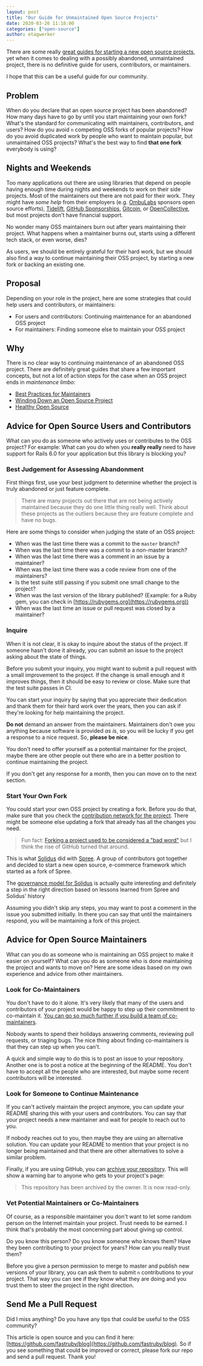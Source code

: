 ```yaml
---
layout: post
title: "Our Guide for Unmaintained Open Source Projects"
date: 2020-03-26 11:16:00
categories: ["open-source"]
author: etagwerker
---
```


There are some really [great guides for starting a new open source projects](https://opensource.guide/starting-a-project/),
yet when it comes to dealing with a possibly abandoned, unmaintained project,
there is no definitive guide for users, contributors, or maintainers.

I hope that this can be a useful guide for our community.

## Problem

When do you declare that an open source project has been abandoned? How many
days have to go by until you start maintaining your own fork? What's the
standard for communicating with maintainers, contributors, and users? How do
you avoid `n` competing OSS forks of popular projects? How do you avoid
duplicated work by people who want to maintain popular, but unmaintained OSS
projects? What's the best way to find **that one fork** everybody is using?

<!--more-->

## Nights and Weekends

Too many applications out there are using libraries that depend on people
having enough time during nights and weekends to work on their side projects.
Most of the maintainers out there are not paid for their work. They might have
_some help_ from their employers (e.g. [OmbuLabs](https://www.ombulabs.com)
sponsors open source efforts), [Tidelift](https://tidelift.com),
[GitHub Sponsorships](https://github.com/sponsors), [Gitcoin](https://gitcoin.co),
or [OpenCollective](https://opencollective.com), but most projects don't have
financial support.

No wonder many OSS maintainers burn out after years maintaining their project.
What happens when a maintainer burns out, starts using a different tech stack,
or even worse, dies?

As users, we should be entirely grateful for their hard work, but we should also
find a way to continue maintaining their OSS project, by starting a new fork
or backing an existing one.

## Proposal

Depending on your role in the project, here are some strategies that could help
users and contributors, or maintainers:

- For users and contributors: Continuing maintenance for an abandoned OSS project
- For maintainers: Finding someone else to maintain your OSS project

## Why

There is no clear way to continuing maintenance of an abandoned OSS project.
There are definitely great guides that share a few important concepts, but not
a lot of action steps for the case when an OSS project ends in
_maintenance limbo_:

- [Best Practices for Maintainers](https://opensource.guide/best-practices)
- [Winding Down an Open Source Project](https://www.linuxfoundation.org/resources/open-source-guides/winding-down-an-open-source-project/)
- [Healthy Open Source](https://medium.com/the-node-js-collection/healthy-open-source-967fa8be7951)

## Advice for Open Source Users and Contributors

What can you do as someone who actively uses or contributes to the OSS project?
For example: What can you do when you **really really** need to have support for
Rails 6.0 for your application but this library is blocking you?

### Best Judgement for Assessing Abandonment

First things first, use your best judgment to determine whether the project is
truly abandoned or just feature complete.

> There are many projects out there that are not being actively maintained because
they do one little thing really well. Think about these projects as the outliers
because they are feature complete and have no bugs.

Here are some things to consider when judging the state of an OSS project:

- When was the last time there was a commit to the `master` branch?
- When was the last time there was a commit to a non-master branch?
- When was the last time there was a comment in an issue by a maintainer?
- When was the last time there was a code review from one of the maintainers?
- Is the test suite still passing if you submit one small change to the project?
- When was the last version of the library published? (Example: for a Ruby gem,
you can check in [https://rubygems.org](https://rubygems.org))
- When was the last time an issue or pull request was closed by a maintainer?

### Inquire

When it is not clear, it is okay to inquire about the status of the project. If
someone hasn't done it already, you can submit an issue to the project asking
about the state of things.

Before you submit your inquiry, you might want to submit a pull request with a
small improvement to the project. If the change is small enough and it improves
things, then it should be easy to review or close. Make sure that the test suite
passes in CI.

You can start your inquiry by saying that you appreciate their dedication and
thank them for their hard work over the years, then you can ask if they're
looking for help maintaining the project.

**Do not** demand an answer from the maintainers. Maintainers don't owe you
anything because software is provided _as is_, so you will be lucky if you get
a response to a nice request. So, **please be nice**.

You don't need to offer yourself as a potential maintainer for the project,
maybe there are other people out there who are in a better position to
continue maintaining the project.

If you don't get any response for a month, then you can move on to the next
section.

### Start Your Own Fork

You could start your own OSS project by creating a fork. Before you do that, make
sure that you check the [contribution network for the project](https://help.github.com/en/github/visualizing-repository-data-with-graphs/viewing-a-repositorys-network).
There might be someone else updating a fork that already has all the changes you
need.

> Fun fact: [Forking a project used to be considered a "bad word"](https://www.bacula.org/why-forking-is-bad/)
> but I think the rise of GitHub turned that around.

This is what [Solidus](https://Solidus.io) did with [Spree](https://spree.com).
A group of contributors got together and decided to start a new open source,
e-commerce framework which started as a fork of Spree.

The [governance model for Solidus](https://solidus.io/blog/2019/07/10/governance-published.html)
is actually quite interesting and definitely a step in the right direction based
on lessons learned from Spree and Solidus' history

Assuming you didn't skip any steps, you may want to post a comment in the issue
you submitted initially. In there you can say that until the maintainers respond,
you will be maintaining a fork of this project.

## Advice for Open Source Maintainers

What can you do as someone who is maintaining an OSS project to make it easier
on yourself? What can you do as someone who is done maintaining the project
and wants to move on? Here are some ideas based on my own experience and advice
from other maintainers.

### Look for Co-Maintainers

You don't have to do it alone. It's very likely that many of the users and
contributors of your project would be happy to step up their commitment to
co-maintain it. [You can go so much further if you build a team of co-maintainers](https://opensource.guide/best-practices/#share-the-workload).

Nobody wants to spend their holidays answering comments, reviewing pull requests,
or triaging bugs. The nice thing about finding co-maintainers is that they can
step up when you can't.

A quick and simple way to do this is to post an issue to your repository.
Another one is to post a notice at the beginning of the README. You don't have
to accept all the people who are interested, but maybe some recent contributors
will be interested.

### Look for Someone to Continue Maintenance

If you can't actively maintain the project anymore, you can update your README
sharing this with your users and contributors. You can say that your project
needs a new maintainer and wait for people to reach out to you.

If nobody reaches out to you, then maybe they are using an alternative solution.
You can update your README to mention that your project is no longer being
maintained and that there are other alternatives to solve a similar problem.

Finally, if you are using GitHub, you can [archive your repository](https://github.blog/2017-11-08-archiving-repositories/).
This will show a warning bar to anyone who gets to your project's page:

> This repository has been archived by the owner. It is now read-only.

### Vet Potential Maintainers or Co-Maintainers

Of course, as a responsible maintainer you don't want to let some random person
on the Internet maintain your project. Trust needs to be earned. I think that's
probably the most concerning part about giving up control.

Do you know this person? Do you know someone who knows them? Have they been
contributing to your project for years? How can you really trust them?

Before you give a person permission to merge to master and publish new versions
of your library, you can ask them to submit `n` contributions to your project.
That way you can see if they know what they are doing and you trust them to
steer the project in the right direction.

## Send Me a Pull Request

Did I miss anything? Do you have any tips that could be useful to the OSS
community?

This article is open source and you can find it here: [https://github.com/fastruby/blog](https://github.com/fastruby/blog).
So if you see something that could be improved or correct, please fork our repo and
send a pull request. Thank you!
